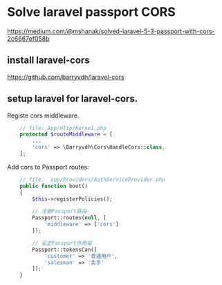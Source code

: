 # Solve laravel passport CORS
https://medium.com/@mshanak/solved-laravel-5-3-passport-with-cors-2c6667ef058b

## install laravel-cors

https://github.com/barryvdh/laravel-cors

## setup laravel for laravel-cors.

Registe cors middleware.

```php
    // file: App/Http/Kernel.php
    protected $routeMiddleware = [
        ...
        'cors' => \Barryvdh\Cors\HandleCors::class,
    ];
```

Add cors to Passport routes:

```php
    // file:  app/Providers/AuthServiceProvider.php
    public function boot()
    {
        $this->registerPolicies();

        // 注册Passport路由
        Passport::routes(null, [
            'middleware' => ['cors']
        ]);

        // 设定Passport作用域
        Passport::tokensCan([
            'customer' => '普通用户',
            'salesman' => '卖手'
        ]);
    }
```
